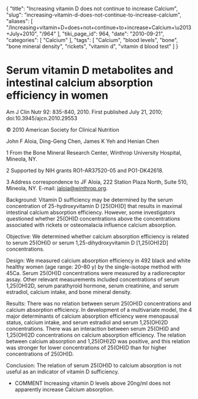 {
    "title": "Increasing vitamin D does not continue to increase Calcium",
    "slug": "increasing-vitamin-d-does-not-continue-to-increase-calcium",
    "aliases": [
        "/Increasing+vitamin+D+does+not+continue+to+increase+Calcium+\u2013+July+2010",
        "/964"
    ],
    "tiki_page_id": 964,
    "date": "2010-09-21",
    "categories": [
        "Calcium"
    ],
    "tags": [
        "Calcium",
        "blood levels",
        "bone",
        "bone mineral density",
        "rickets",
        "vitamin d",
        "vitamin d blood test"
    ]
}


# Serum vitamin D metabolites and intestinal calcium absorption efficiency in women

Am J Clin Nutr 92: 835-840, 2010. First published July 21, 2010; doi:10.3945/ajcn.2010.29553

© 2010 American Society for Clinical Nutrition

John F Aloia, Ding-Geng Chen, James K Yeh and Henian Chen

1 From the Bone Mineral Research Center, Winthrop University Hospital, Mineola, NY.

2 Supported by NIH grants RO1-AR37520-05 and PO1-DK42618.

3 Address correspondence to JF Aloia, 222 Station Plaza North, Suite 510, Mineola, NY. E-mail: jaloia@winthrop.org.

Background: Vitamin D sufficiency may be determined by the serum concentration of 25-hydroxyvitamin D <span>[25(OH)D]</span> that results in maximal intestinal calcium absorption efficiency. However, some investigators questioned whether 25(OH)D concentrations above the concentrations associated with rickets or osteomalacia influence calcium absorption.

Objective: We determined whether calcium absorption efficiency is related to serum 25(OH)D or serum 1,25-dihydroxyvitamin D <span>[1,25(OH)2D]</span> concentrations.

Design: We measured calcium absorption efficiency in 492 black and white healthy women (age range: 20–80 y) by the single-isotope method with 45Ca. Serum 25(OH)D concentrations were measured by a radioreceptor assay. Other relevant measurements included concentrations of serum 1,25(OH)2D, serum parathyroid hormone, serum creatinine, and serum estradiol, calcium intake, and bone mineral density.

Results: There was no relation between serum 25(OH)D concentrations and calcium absorption efficiency. In development of a multivariate model, the 4 major determinants of calcium absorption efficiency were menopausal status, calcium intake, and serum estradiol and serum 1,25(OH)2D concentrations. There was an interaction between serum 25(OH)D and 1,25(OH)2D concentrations on calcium absorption efficiency. The relation between calcium absorption and 1,25(OH)2D was positive, and this relation was stronger for lower concentrations of 25(OH)D than for higher concentrations of 25(OH)D.

Conclusion: The relation of serum 25(OH)D to calcium absorption is not useful as an indicator of vitamin D sufficiency.

* COMMENT Increasing vitamin D levels above 20ng/ml does not apparently increase Calcium absorption.